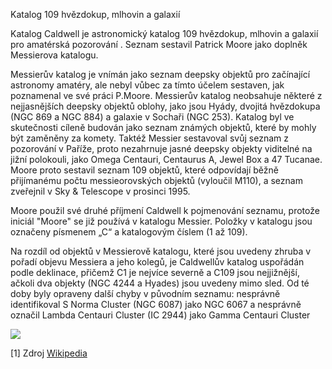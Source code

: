 Katalog 109 hvězdokup, mlhovin a galaxií

Katalog Caldwell je astronomický katalog 109 hvězdokup, mlhovin a galaxií pro amatérská pozorování . Seznam sestavil Patrick Moore jako doplněk Messierova katalogu.

Messierův katalog je vnímán jako seznam deepsky objektů pro začínající astronomy amatéry, ale nebyl vůbec za tímto účelem sestaven, jak poznamenal ve své práci P.Moore.
Messierův katalog neobsahuje některé z nejjasnějších deepsky objektů oblohy, jako jsou Hyády, dvojitá hvězdokupa (NGC 869 a NGC 884) a galaxie v Sochaři (NGC 253).
Katalog byl ve skutečnosti cíleně budován jako seznam známých objektů, které by mohly být zaměněny za komety. Taktéž Messier sestavoval svůj seznam
z pozorování v Paříže, proto nezahrnuje jasné deepsky objekty viditelné na jižní polokouli, jako Omega Centauri, Centaurus A, Jewel Box a 47 Tucanae.
Moore proto sestavil seznam 109 objektů, které odpovídají běžně přijímanému počtu messieorovských objektů (vyloučil M110), a seznam zveřejnil v Sky & Telescope v prosinci 1995.

Moore použil své druhé příjmení Caldwell k pojmenování seznamu, protože iniciál "Moore" se již používá v katalogu Messier. Položky v katalogu jsou označeny písmenem „C“ a katalogovým číslem (1 až 109).

Na rozdíl od objektů v Messierově katalogu, které jsou uvedeny zhruba v pořadí objevu Messiera a jeho kolegů, je Caldwellův katalog uspořádán podle deklinace, přičemž C1 je nejvíce
severně a C109 jsou nejjižnější, ačkoli dva objekty (NGC 4244 a Hyades) jsou uvedeny mimo sled. Od té doby byly opraveny další chyby v původním seznamu:
nesprávně identifikoval S Norma Cluster (NGC 6087) jako NGC 6067 a nesprávně označil Lambda Centauri Cluster (IC 2944) jako Gamma Centauri Cluster

![](https://upload.wikimedia.org/wikipedia/commons/thumb/0/0a/CaldwellStarChart.svg/1000px-CaldwellStarChart.svg.png)

[1] Zdroj [Wikipedia](https://en.wikipedia.org/wiki/Caldwell_catalogue)
